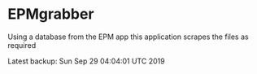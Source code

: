 # EPMgrabber
Using a database from the EPM app this application scrapes the files as required


Latest backup: Sun Sep 29 04:04:01 UTC 2019
